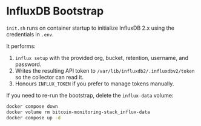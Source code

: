 # InfluxDB Bootstrap

`init.sh` runs on container startup to initialize InfluxDB 2.x using the credentials in `.env`.

It performs:

1. `influx setup` with the provided org, bucket, retention, username, and password.
2. Writes the resulting API token to `/var/lib/influxdb2/.influxdbv2/token` so the collector can read it.
3. Honours `INFLUX_TOKEN` if you prefer to manage tokens manually.

If you need to re-run the bootstrap, delete the `influx-data` volume:

```bash
docker compose down
docker volume rm bitcoin-monitoring-stack_influx-data
docker compose up -d
```
